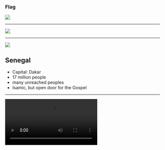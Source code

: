 ### Flag

![](https://upload.wikimedia.org/wikipedia/commons/f/fd/Flag_of_Senegal.svg)

---

![](https://upload.wikimedia.org/wikipedia/commons/3/33/Location_Senegal_AU_Africa.svg)

---

![](https://res.cloudinary.com/kiekies/image/upload/v1659289327/prayer/glbbyugkm7ekdg1ei3xm.jpg)

## Senegal

- Capital: Dakar
- 17 million people
- many unreached peoples
- Isamic, but open door for the Gospel

---

![](https://storage.googleapis.com/prayer-videos/country/senegal.mp4)
